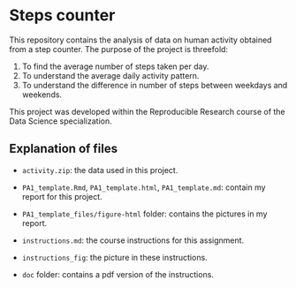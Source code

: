 # Steps counter

This repository contains the analysis of data on human activity obtained from a step counter. The purpose of the project is threefold:
1. To find the average number of steps taken per day.
2. To understand the average daily activity pattern.
3. To understand the difference in number of steps between weekdays and weekends.

This project was developed within the Reproducible Research course of the Data Science specialization.


## Explanation of files

- `activity.zip`: the data used in this project.
- `PA1_template.Rmd`, `PA1_template.html`, `PA1_template.md`: contain my report for this project.
- `PA1_template_files/figure-html` folder: contains the pictures in my report.

- `instructions.md`: the course instructions for this assignment.
- `instructions_fig`: the picture in these instructions.
- `doc` folder: contains a pdf version of the instructions. 

